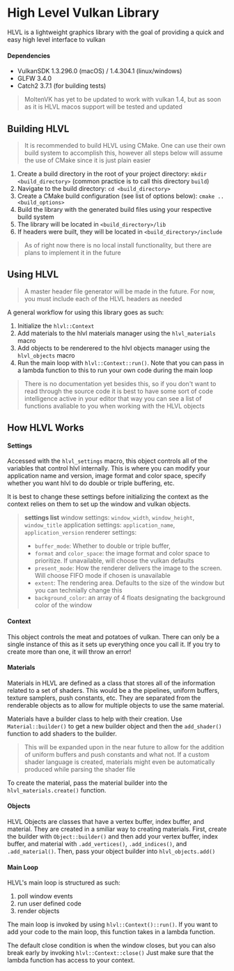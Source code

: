 # High Level Vulkan Library

HLVL is a lightweight graphics library with the goal of providing a quick and easy high level interface to vulkan

#### Dependencies
- VulkanSDK 1.3.296.0 (macOS) / 1.4.304.1 (linux/windows)
- GLFW 3.4.0
- Catch2 3.7.1 (for building tests)

> MoltenVK has yet to be updated to work with vulkan 1.4, but as soon as it is HLVL macos support will be tested
> and updated

## Building HLVL

> It is recommended to build HLVL using CMake. One can use their own build system to accomplish this,
> however all steps below will assume the use of CMake since it is just plain easier

1. Create a build directory in the root of your project directory:
    `mkdir <build_directory>` (common practice is to call this directory `build`)
2. Navigate to the build directory: `cd <build_directory>`
3. Create a CMake build configuration (see list of options below): `cmake .. <build_options>`
4. Build the library with the generated build files using your respective build system
5. The library will be located in `<build_directory>/lib`
6. If headers were built, they will be located in `<build_directory>/include`

> As of right now there is no local install functionality, but there are plans to implement it in the future

## Using HLVL

> A master header file generator will be made in the future. For now, you must include each of the HLVL headers as needed

A general workflow for using this library goes as such:
1. Initialize the `hlvl::Context`
2. Add materials to the hlvl materials manager using the `hlvl_materials` macro
3. Add objects to be renderered to the hlvl objects manager using the `hlvl_objects` macro
4. Run the main loop with `hlvl::Context::run()`. Note that you can pass in a lambda function to this
to run your own code during the main loop

> There is no documentation yet besides this, so if you don't want to read through the source code
> it is best to have some sort of code intelligence active in your editor that way you can
> see a list of functions avaliable to you when working with the HLVL objects

## How HLVL Works

#### Settings

Accessed with the `hlvl_settings` macro, this object controls all of the variables that control hlvl internally.
This is where you can modify your application name and version, image format and color space, specify whether you
want hlvl to do double or triple buffering, etc.

It is best to change these settings before initializing the context as the context relies on them to set up the
window and vulkan objects.

> **settings list**
> window settings: `window_width`, `window_height`, `window_title`
> application settings: `application_name`, `application_version`
> renderer settings:
> - `buffer_mode`: Whether to double or triple buffer,
> - `format` and `color_space`: the image format and color space to prioritize. If unavailable, will choose the vulkan defaults
> - `present_mode`: How the renderer delivers the image to the screen. Will choose FIFO mode if chosen is unavailable
> - `extent`: The rendering area. Defaults to the size of the window but you can technially change this
> - `background_color`: an array of 4 floats designating the background color of the window

#### Context

This object controls the meat and potatoes of vulkan. There can only be a single instance of this as it sets up
everything once you call it. If you try to create more than one, it will throw an error!

#### Materials

Materials in HLVL are defined as a class that stores all of the information related to a set of shaders.
This would be a the pipelines, uniform buffers, texture samplers, push constants, etc. They are separated from
the renderable objects as to allow for multiple objects to use the same material.

Materials have a builder class to help with their creation. Use `Material::builder()` to get a new builder object
and then the `add_shader()` function to add shaders to the builder.

> This will be expanded upon in the near future to allow for the addition of uniform buffers and push constants
> and what not. If a custom shader language is created, materials might even be automatically produced while parsing
> the shader file

To create the material, pass the material builder into the `hlvl_materials.create()` function.

#### Objects

HLVL Objects are classes that have a vertex buffer, index buffer, and material. They are created in a smiliar way to
creating materials. First, create the builder with `Object::builder()` and then add your vertex buffer, index buffer,
and material with `.add_vertices()`, `.add_indices()`, and `.add_material()`. Then, pass your object builder into
`hlvl_objects.add()`

#### Main Loop

HLVL's main loop is structured as such:
1. poll window events
2. run user defined code
3. render objects

The main loop is invoked by using `hlvl::Context()::run()`. If you want to add your code to the main loop, this function takes
in a lambda function.

The default close condition is when the window closes, but you can also break early by invoking `hlvl::Context::close()`
Just make sure that the lambda function has access to your context.